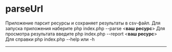 # parseUrl
Приложение парсит ресурсы и сохраняет результаты в csv-файл.
Для запуска приложения наберите php index.php --parse <**ваш ресурс**>
Для просмотра результата введите php index.php --report <**ваш ресурс**>
Для справки php index.php --help или -h
****